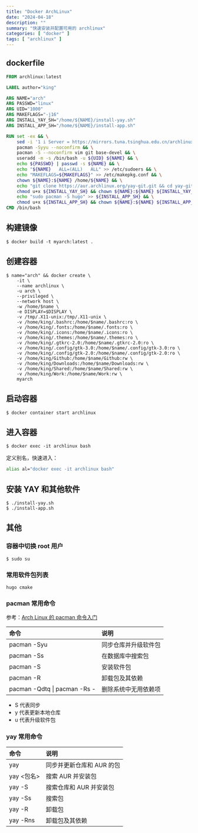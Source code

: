 ```yaml
---
title: "Docker ArchLinux"
date: "2024-04-18"
description: ""
summary: "快速安装并配置可用的 archlinux"
categories: [ "docker" ]
tags: [ "archlinux" ]
---
```




## dockerfile

```dockerfile
FROM archlinux:latest

LABEL author="king"

ARG NAME="arch"
ARG PASSWD="linux"
ARG UID="1000"
ARG MAKEFLAGS="-j16"
ARG INSTALL_YAY_SH="/home/${NAME}/install-yay.sh"
ARG INSTALL_APP_SH="/home/${NAME}/install-app.sh"

RUN set -ex && \
    sed -i '1 i Server = https://mirrors.tuna.tsinghua.edu.cn/archlinux/$repo/os/$arch' /etc/pacman.d/mirrorlist && \
    pacman -Syyu --noconfirm && \
    pacman -S --noconfirm vim git base-devel && \
    useradd -m -s /bin/bash -u ${UID} ${NAME} && \
    echo ${PASSWD} | passwd -s ${NAME} && \
    echo "${NAME}	ALL=(ALL)	ALL" >> /etc/sudoers && \
    echo "MAKEFLAGS=${MAKEFLAGS}" >> /etc/makepkg.conf && \
    chown ${NAME}:${NAME} /home/${NAME} && \
    echo "git clone https://aur.archlinux.org/yay-git.git && cd yay-git && makepkg -si && cd ~" >> ${INSTALL_YAY_SH} && \
    chmod u+x ${INSTALL_YAY_SH} && chown ${NAME}:${NAME} ${INSTALL_YAY_SH} && \
    echo "sudo pacman -S hugo" >> ${INSTALL_APP_SH} && \
    chmod u+x ${INSTALL_APP_SH} && chown ${NAME}:${NAME} ${INSTALL_APP_SH}
CMD /bin/bash
```

## 构建镜像

```bash-session
$ docker build -t myarch:latest .
```

## 创建容器

```text
$ name="arch" && docker create \
    -it \
    --name archlinux \
    -u arch \
    --privileged \
    --network host \
    -w /home/$name \
    -e DISPLAY=$DISPLAY \
    -v /tmp/.X11-unix:/tmp/.X11-unix \
    -v /home/king/.bashrc:/home/$name/.bashrc:ro \
    -v /home/king/.fonts:/home/$name/.fonts:ro \
    -v /home/king/.icons:/home/$name/.icons:ro \
    -v /home/king/.themes:/home/$name/.themes:ro \
    -v /home/king/.gtkrc-2.0:/home/$name/.gtkrc-2.0:ro \
    -v /home/king/.config/gtk-3.0:/home/$name/.config/gtk-3.0:ro \
    -v /home/king/.config/gtk-2.0:/home/$name/.config/gtk-2.0:ro \
    -v /home/king/Github:/home/$name/Github:rw \
    -v /home/king/Downloads:/home/$name/Downloads:rw \
    -v /home/king/Shared:/home/$name/Shared:rw \
    -v /home/king/Work:/home/$name/Work:rw \
    myarch
```

## 启动容器

```bash-session
$ docker container start archlinux
```

## 进入容器

```bash-session
$ docker exec -it archlinux bash
```

定义别名，快速进入：

```bash
alias al="docker exec -it archlinux bash"
```

## 安装 YAY 和其他软件

```bash-session
$ ./install-yay.sh
$ ./install-app.sh
```

## 其他

### 容器中切换 root 用户

```bash-session
$ sudo su
```

### 常用软件包列表

```text
hugo cmake 
```

### pacman 常用命令

参考：[Arch Linux 的 pacman 命令入门](https://linux.cn/article-13099-1.html)

|命令|说明|
|:--|:--|
|pacman -Syu|同步仓库并升级软件包|
|pacman -Ss|在数据库中搜索包|
|pacman -S|安装软件包|
|pacman -R|卸载包及其依赖|
|pacman -Qdtq \| pacman -Rs -|删除系统中无用依赖项|

- S 代表同步
- y 代表更新本地仓库
- u 代表升级软件包

### yay 常用命令

|命令|说明|
|:--|:--|
|yay|同步并更新仓库和 AUR 的包|
|yay <包名>|搜索 AUR 并安装包|
|yay -S|搜索仓库和 AUR 并安装包|
|yay -Ss|搜索包|
|yay -R|卸载包|
|yay -Rns|卸载包及其依赖|
